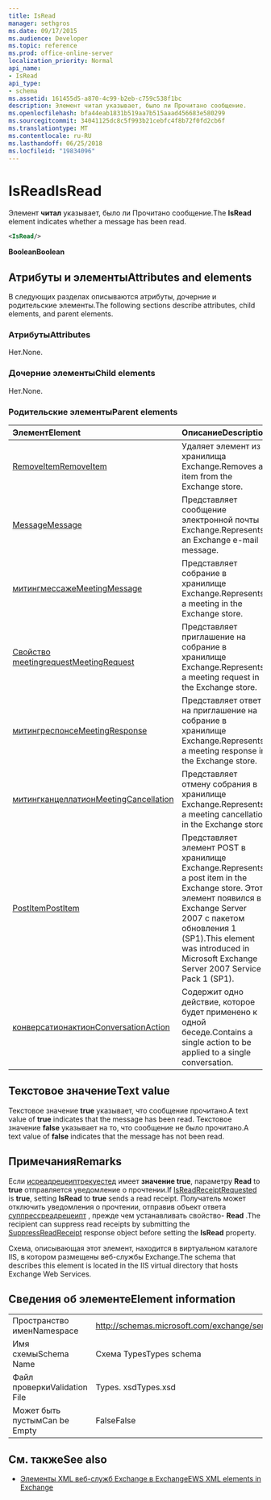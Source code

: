 ```yaml
---
title: IsRead
manager: sethgros
ms.date: 09/17/2015
ms.audience: Developer
ms.topic: reference
ms.prod: office-online-server
localization_priority: Normal
api_name:
- IsRead
api_type:
- schema
ms.assetid: 161455d5-a870-4c99-b2eb-c759c538f1bc
description: Элемент читал указывает, было ли Прочитано сообщение.
ms.openlocfilehash: bfa44eab1831b519aa7b515aaad456683e580299
ms.sourcegitcommit: 34041125dc8c5f993b21cebfc4f8b72f0fd2cb6f
ms.translationtype: MT
ms.contentlocale: ru-RU
ms.lasthandoff: 06/25/2018
ms.locfileid: "19834096"
---
```

# <a name="isread"></a><span data-ttu-id="ac25d-103">IsRead</span><span class="sxs-lookup"><span data-stu-id="ac25d-103">IsRead</span></span>

<span data-ttu-id="ac25d-104">Элемент **читал** указывает, было ли Прочитано сообщение.</span><span class="sxs-lookup"><span data-stu-id="ac25d-104">The **IsRead** element indicates whether a message has been read.</span></span> 
  
```XML
<IsRead/>
```

 <span data-ttu-id="ac25d-105">**Boolean**</span><span class="sxs-lookup"><span data-stu-id="ac25d-105">**Boolean**</span></span>
## <a name="attributes-and-elements"></a><span data-ttu-id="ac25d-106">Атрибуты и элементы</span><span class="sxs-lookup"><span data-stu-id="ac25d-106">Attributes and elements</span></span>

<span data-ttu-id="ac25d-107">В следующих разделах описываются атрибуты, дочерние и родительские элементы.</span><span class="sxs-lookup"><span data-stu-id="ac25d-107">The following sections describe attributes, child elements, and parent elements.</span></span>
  
### <a name="attributes"></a><span data-ttu-id="ac25d-108">Атрибуты</span><span class="sxs-lookup"><span data-stu-id="ac25d-108">Attributes</span></span>

<span data-ttu-id="ac25d-109">Нет.</span><span class="sxs-lookup"><span data-stu-id="ac25d-109">None.</span></span>
  
### <a name="child-elements"></a><span data-ttu-id="ac25d-110">Дочерние элементы</span><span class="sxs-lookup"><span data-stu-id="ac25d-110">Child elements</span></span>

<span data-ttu-id="ac25d-111">Нет.</span><span class="sxs-lookup"><span data-stu-id="ac25d-111">None.</span></span>
  
### <a name="parent-elements"></a><span data-ttu-id="ac25d-112">Родительские элементы</span><span class="sxs-lookup"><span data-stu-id="ac25d-112">Parent elements</span></span>

|<span data-ttu-id="ac25d-113">**Элемент**</span><span class="sxs-lookup"><span data-stu-id="ac25d-113">**Element**</span></span>|<span data-ttu-id="ac25d-114">**Описание**</span><span class="sxs-lookup"><span data-stu-id="ac25d-114">**Description**</span></span>|
|:-----|:-----|
|[<span data-ttu-id="ac25d-115">RemoveItem</span><span class="sxs-lookup"><span data-stu-id="ac25d-115">RemoveItem</span></span>](removeitem.md) <br/> |<span data-ttu-id="ac25d-116">Удаляет элемент из хранилища Exchange.</span><span class="sxs-lookup"><span data-stu-id="ac25d-116">Removes an item from the Exchange store.</span></span>  <br/> |
|[<span data-ttu-id="ac25d-117">Message</span><span class="sxs-lookup"><span data-stu-id="ac25d-117">Message</span></span>](message-ex15websvcsotherref.md) <br/> |<span data-ttu-id="ac25d-118">Представляет сообщение электронной почты Exchange.</span><span class="sxs-lookup"><span data-stu-id="ac25d-118">Represents an Exchange e-mail message.</span></span>  <br/> |
|[<span data-ttu-id="ac25d-119">митингмессаже</span><span class="sxs-lookup"><span data-stu-id="ac25d-119">MeetingMessage</span></span>](meetingmessage.md) <br/> |<span data-ttu-id="ac25d-120">Представляет собрание в хранилище Exchange.</span><span class="sxs-lookup"><span data-stu-id="ac25d-120">Represents a meeting in the Exchange store.</span></span>  <br/> |
|[<span data-ttu-id="ac25d-121">Свойство meetingrequest</span><span class="sxs-lookup"><span data-stu-id="ac25d-121">MeetingRequest</span></span>](meetingrequest.md) <br/> |<span data-ttu-id="ac25d-122">Представляет приглашение на собрание в хранилище Exchange.</span><span class="sxs-lookup"><span data-stu-id="ac25d-122">Represents a meeting request in the Exchange store.</span></span>  <br/> |
|[<span data-ttu-id="ac25d-123">митингреспонсе</span><span class="sxs-lookup"><span data-stu-id="ac25d-123">MeetingResponse</span></span>](meetingresponse.md) <br/> |<span data-ttu-id="ac25d-124">Представляет ответ на приглашение на собрание в хранилище Exchange.</span><span class="sxs-lookup"><span data-stu-id="ac25d-124">Represents a meeting response in the Exchange store.</span></span>  <br/> |
|[<span data-ttu-id="ac25d-125">митингканцеллатион</span><span class="sxs-lookup"><span data-stu-id="ac25d-125">MeetingCancellation</span></span>](meetingcancellation.md) <br/> |<span data-ttu-id="ac25d-126">Представляет отмену собрания в хранилище Exchange.</span><span class="sxs-lookup"><span data-stu-id="ac25d-126">Represents a meeting cancellation in the Exchange store.</span></span>  <br/> |
|[<span data-ttu-id="ac25d-127">PostItem</span><span class="sxs-lookup"><span data-stu-id="ac25d-127">PostItem</span></span>](postitem.md) <br/> |<span data-ttu-id="ac25d-128">Представляет элемент POST в хранилище Exchange.</span><span class="sxs-lookup"><span data-stu-id="ac25d-128">Represents a post item in the Exchange store.</span></span> <span data-ttu-id="ac25d-129">Этот элемент появился в Exchange Server 2007 с пакетом обновления 1 (SP1).</span><span class="sxs-lookup"><span data-stu-id="ac25d-129">This element was introduced in Microsoft Exchange Server 2007 Service Pack 1 (SP1).</span></span>  <br/> |
|[<span data-ttu-id="ac25d-130">конверсатионактион</span><span class="sxs-lookup"><span data-stu-id="ac25d-130">ConversationAction</span></span>](conversationaction.md) <br/> |<span data-ttu-id="ac25d-131">Содержит одно действие, которое будет применено к одной беседе.</span><span class="sxs-lookup"><span data-stu-id="ac25d-131">Contains a single action to be applied to a single conversation.</span></span>  <br/> |
   
## <a name="text-value"></a><span data-ttu-id="ac25d-132">Текстовое значение</span><span class="sxs-lookup"><span data-stu-id="ac25d-132">Text value</span></span>

<span data-ttu-id="ac25d-133">Текстовое значение **true** указывает, что сообщение прочитано.</span><span class="sxs-lookup"><span data-stu-id="ac25d-133">A text value of **true** indicates that the message has been read.</span></span> <span data-ttu-id="ac25d-134">Текстовое значение **false** указывает на то, что сообщение не было прочитано.</span><span class="sxs-lookup"><span data-stu-id="ac25d-134">A text value of **false** indicates that the message has not been read.</span></span> 
  
## <a name="remarks"></a><span data-ttu-id="ac25d-135">Примечания</span><span class="sxs-lookup"><span data-stu-id="ac25d-135">Remarks</span></span>

<span data-ttu-id="ac25d-136">Если [исреадрецеиптрекуестед](isreadreceiptrequested.md) имеет **значение true**, параметру **Read** to **true** отправляется уведомление о прочтении.</span><span class="sxs-lookup"><span data-stu-id="ac25d-136">If [IsReadReceiptRequested](isreadreceiptrequested.md) is **true**, setting **IsRead** to **true** sends a read receipt.</span></span> <span data-ttu-id="ac25d-137">Получатель может отключить уведомления о прочтении, отправив объект ответа [суппрессреадрецеипт](suppressreadreceipt.md) , прежде чем устанавливать свойство- **Read** .</span><span class="sxs-lookup"><span data-stu-id="ac25d-137">The recipient can suppress read receipts by submitting the [SuppressReadReceipt](suppressreadreceipt.md) response object before setting the **IsRead** property.</span></span> 
  
<span data-ttu-id="ac25d-138">Схема, описывающая этот элемент, находится в виртуальном каталоге IIS, в котором размещены веб-службы Exchange.</span><span class="sxs-lookup"><span data-stu-id="ac25d-138">The schema that describes this element is located in the IIS virtual directory that hosts Exchange Web Services.</span></span>
  
## <a name="element-information"></a><span data-ttu-id="ac25d-139">Сведения об элементе</span><span class="sxs-lookup"><span data-stu-id="ac25d-139">Element information</span></span>

|||
|:-----|:-----|
|<span data-ttu-id="ac25d-140">Пространство имен</span><span class="sxs-lookup"><span data-stu-id="ac25d-140">Namespace</span></span>  <br/> |http://schemas.microsoft.com/exchange/services/2006/types  <br/> |
|<span data-ttu-id="ac25d-141">Имя схемы</span><span class="sxs-lookup"><span data-stu-id="ac25d-141">Schema Name</span></span>  <br/> |<span data-ttu-id="ac25d-142">Схема Types</span><span class="sxs-lookup"><span data-stu-id="ac25d-142">Types schema</span></span>  <br/> |
|<span data-ttu-id="ac25d-143">Файл проверки</span><span class="sxs-lookup"><span data-stu-id="ac25d-143">Validation File</span></span>  <br/> |<span data-ttu-id="ac25d-144">Types. xsd</span><span class="sxs-lookup"><span data-stu-id="ac25d-144">Types.xsd</span></span>  <br/> |
|<span data-ttu-id="ac25d-145">Может быть пустым</span><span class="sxs-lookup"><span data-stu-id="ac25d-145">Can be Empty</span></span>  <br/> |<span data-ttu-id="ac25d-146">False</span><span class="sxs-lookup"><span data-stu-id="ac25d-146">False</span></span>  <br/> |
   
## <a name="see-also"></a><span data-ttu-id="ac25d-147">См. также</span><span class="sxs-lookup"><span data-stu-id="ac25d-147">See also</span></span>



- [<span data-ttu-id="ac25d-148">Элементы XML веб-служб Exchange в Exchange</span><span class="sxs-lookup"><span data-stu-id="ac25d-148">EWS XML elements in Exchange</span></span>](ews-xml-elements-in-exchange.md)


